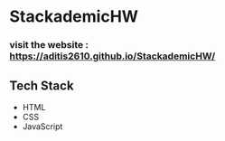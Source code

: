 # StackademicHW
### visit the website : https://aditis2610.github.io/StackademicHW/

## Tech Stack 
- HTML
- CSS
- JavaScript
